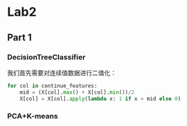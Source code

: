 # Lab2

## Part 1

### DecisionTreeClassifier

我们首先需要对连续值数据进行二值化：
```python
for col in continue_features:
    mid = (X[col].max() + X[col].min())/2
    X[col] = X[col].apply(lambda x: 1 if x > mid else 0)
```



### PCA+K-means